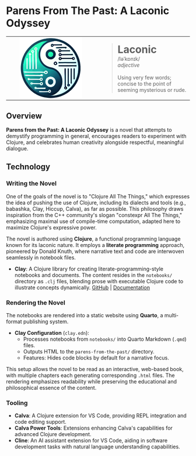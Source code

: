 # Parens From The Past: A Laconic Odyssey

<table style="width: 100%;">
  <tr>
    <td style="width: 50%; padding-right: 1em; text-align: center;">
      <img src="notebooks/images/logo.png" alt="Cljonic" style="display: block; margin: 0 auto; height: 12em;">
    </td>
    <td style="width: 50%; padding-left: 1em; vertical-align: middle;">
      <blockquote>
        <div style="font-size: 2em; font-weight: bold;">Laconic</div>
        <div>/ləˈkɒnɪk/</div>
        <div style="font-style: italic;">adjective</div>
        <br>
        <div>Using very few words; concise to the point of seeming mysterious or rude.</div>
      </blockquote>
    </td>
  </tr>
</table>

## Overview

**Parens from the Past: A Laconic Odyssey** is a novel that attempts to demystify programming in general, encourages readers to experiment with Clojure, and celebrates human creativity alongside respectful, meaningful dialogue.

## Technology

### Writing the Novel

One of the goals of the novel is to "Clojure All The Things," which expresses the idea of pushing the use of Clojure, including its dialects and tools (e.g., babashka, Clay, Hiccup, Calva), as far as possible. This philosophy draws inspiration from the C++ community's slogan "constexpr All The Things," emphasizing maximal use of compile-time computation, adapted here to maximize Clojure's expressive power.

The novel is authored using **Clojure**, a functional programming language known for its laconic nature. It employs a **literate programming** approach, pioneered by Donald Knuth, where narrative text and code are interwoven seamlessly in notebook files.

- **Clay**: A Clojure library for creating literate-programming-style notebooks and documents. The content resides in the `notebooks/` directory as `.clj` files, blending prose with executable Clojure code to illustrate concepts dynamically. [GitHub](https://github.com/scicloj/clay) | [Documentation](https://scicloj.github.io/clay/)

### Rendering the Novel
The notebooks are rendered into a static website using **Quarto**, a multi-format publishing system.

- **Clay Configuration** (`clay.edn`): 
  - Processes notebooks from `notebooks/` into Quarto Markdown (`.qmd`) files.
  - Outputs HTML to the `parens-from-the-past/` directory.
  - Features: Hides code blocks by default for a narrative focus.

This setup allows the novel to be read as an interactive, web-based book, with multiple chapters each generating corresponding `.html` files. The rendering emphasizes readability while preserving the educational and philosophical essence of the content.

### Tooling
- **Calva**: A Clojure extension for VS Code, providing REPL integration and code editing support.
- **Calva Power Tools**: Extensions enhancing Calva's capabilities for advanced Clojure development.
- **Cline**: An AI assistant extension for VS Code, aiding in software development tasks with natural language understanding capabilities.
